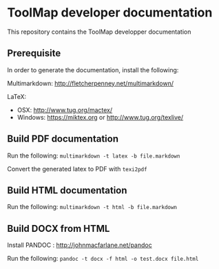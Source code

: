 # ToolMap developer documentation

This repository contains the ToolMap developper documentation

## Prerequisite

In order to generate the documentation, install the following:

Multimarkdown: http://fletcherpenney.net/multimarkdown/

LaTeX:
 - OSX: http://www.tug.org/mactex/
 - Windows: https://miktex.org or http://www.tug.org/texlive/

## Build PDF documentation

Run the following:
`multimarkdown -t latex -b file.markdown`

Convert the generated latex to PDF with `texi2pdf`

## Build HTML documentation

Run the following:
`multimarkdown -t html -b file.markdown`

## Build DOCX from HTML

Install PANDOC : http://johnmacfarlane.net/pandoc

Run the following:
`pandoc -t docx -f html -o test.docx file.html`
